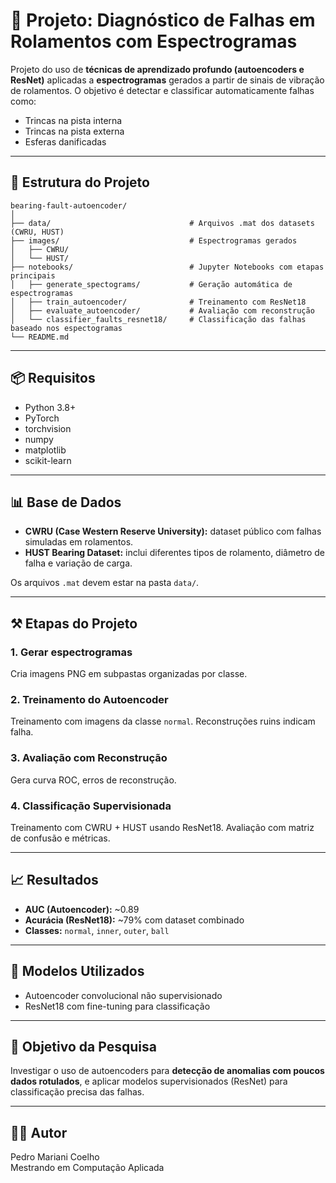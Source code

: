 # 🧠 Projeto: Diagnóstico de Falhas em Rolamentos com Espectrogramas

Projeto do uso de **técnicas de aprendizado profundo (autoencoders e ResNet)** aplicadas a **espectrogramas** gerados a partir de sinais de vibração de rolamentos. O objetivo é detectar e classificar automaticamente falhas como:

- Trincas na pista interna
- Trincas na pista externa
- Esferas danificadas

---

## 📂 Estrutura do Projeto

```text
bearing-fault-autoencoder/
│
├── data/                               # Arquivos .mat dos datasets (CWRU, HUST)
├── images/                             # Espectrogramas gerados
│   ├── CWRU/
│   └── HUST/
├── notebooks/                          # Jupyter Notebooks com etapas principais
│   ├── generate_spectograms/           # Geração automática de espectrogramas
│   ├── train_autoencoder/              # Treinamento com ResNet18
│   ├── evaluate_autoencoder/           # Avaliação com reconstrução
│   └── classifier_faults_resnet18/     # Classificação das falhas baseado nos espectogramas
└── README.md
```

---

## 📦 Requisitos

- Python 3.8+
- PyTorch
- torchvision
- numpy
- matplotlib
- scikit-learn

---

## 📊 Base de Dados

- **CWRU (Case Western Reserve University):** dataset público com falhas simuladas em rolamentos.
- **HUST Bearing Dataset:** inclui diferentes tipos de rolamento, diâmetro de falha e variação de carga.

Os arquivos `.mat` devem estar na pasta `data/`.

---

## ⚒️ Etapas do Projeto

### 1. Gerar espectrogramas

Cria imagens PNG em subpastas organizadas por classe.

### 2. Treinamento do Autoencoder

Treinamento com imagens da classe `normal`. Reconstruções ruins indicam falha.

### 3. Avaliação com Reconstrução

Gera curva ROC, erros de reconstrução.

### 4. Classificação Supervisionada

Treinamento com CWRU + HUST usando ResNet18. Avaliação com matriz de confusão e métricas.

---

## 📈 Resultados

- **AUC (Autoencoder):** ~0.89
- **Acurácia (ResNet18):** ~79% com dataset combinado
- **Classes:** `normal`, `inner`, `outer`, `ball`

---

## 🧠 Modelos Utilizados

- Autoencoder convolucional não supervisionado
- ResNet18 com fine-tuning para classificação

---

## 📌 Objetivo da Pesquisa

Investigar o uso de autoencoders para **detecção de anomalias com poucos dados rotulados**, e aplicar modelos supervisionados (ResNet) para classificação precisa das falhas.

---

## 👨‍💼 Autor

Pedro Mariani Coelho  
Mestrando em Computação Aplicada
